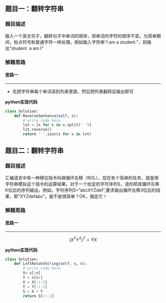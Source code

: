 ## 题目一：翻转字符串
### 题目描述
输入一个英文句子，翻转句子中单词的顺序，但单词内字符的顺序不变。为简单期间，标点符号和普通字符一样处理。例如输入字符串“I am a student.”，则输出“student. a am I”
### 解题思路
#### 思路一
****
- 先把字符串每个单词读到列表里面，然后把列表翻转后输出即可

**python实现代码**
```python
class Solution:
    def ReverseSentence(self, s):
        # write code here
        lst = [x for x in s.split(' ')]
        lst.reverse()
        return ' '.join(x for x in lst)
```

## 题目二：翻转字符串
### 题目描述
汇编语言中有一种移位指令叫做循环左移（ROL），现在有个简单的任务，就是用字符串模拟这个指令的运算结果。对于一个给定的字符序列S，请你把其循环左移K位后的序列输出。例如，字符序列S=”abcXYZdef”,要求输出循环左移3位后的结果，即“XYZdefabc”。是不是很简单？OK，搞定它！
### 解题思路
#### 思路一
****

```math
\left(X^{T} Y^{T}\right)^{T}=Y X
```


**python实现代码**
```python
class Solution:
    def LeftRotateString(self, s, n):
        # write code here
        X= s[:n]
        Y = s[n:]
        X = X[::-1]
        Y = Y[::-1]
        S = X + Y
        return S[::-1]
```